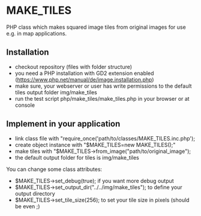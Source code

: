 # MAKE_TILES
PHP class which makes squared image tiles from original images for use e.g. in map applications.

## Installation
* checkout repository (files with folder structure)
* you need a PHP installation with GD2 extension enabled (https://www.php.net/manual/de/image.installation.php)
* make sure, your webserver or user has write permissions to the default tiles output folder img/make_tiles
* run the test script php/make_tiles/make_tiles.php in your browser or at console

## Implement in your application
* link class file with "require_once('path/to/classes/MAKE_TILES.inc.php');
* create object instance with "$MAKE_TILES=new MAKE_TILES();"
* make tiles with "$MAKE_TILES->from_image("path/to/original_image");
* the default output folder for tiles is img/make_tiles

You can change some class attributes:
* $MAKE_TILES->set_debug(true); if you want more debug output
* $MAKE_TILES->set_output_dir("../../img/make_tiles"); to define your output directory
* $MAKE_TILES->set_tile_size(256); to set your tile size in pixels (should be even ;)

